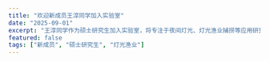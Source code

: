 ```yaml
---
title: "欢迎新成员王淳同学加入实验室"
date: "2025-09-01"
excerpt: "王淳同学作为硕士研究生加入实验室，将专注于夜间灯光、灯光渔业捕捞等应用研究。"
featured: false
tags: ["新成员", "硕士研究生", "灯光渔业"]
---
```

